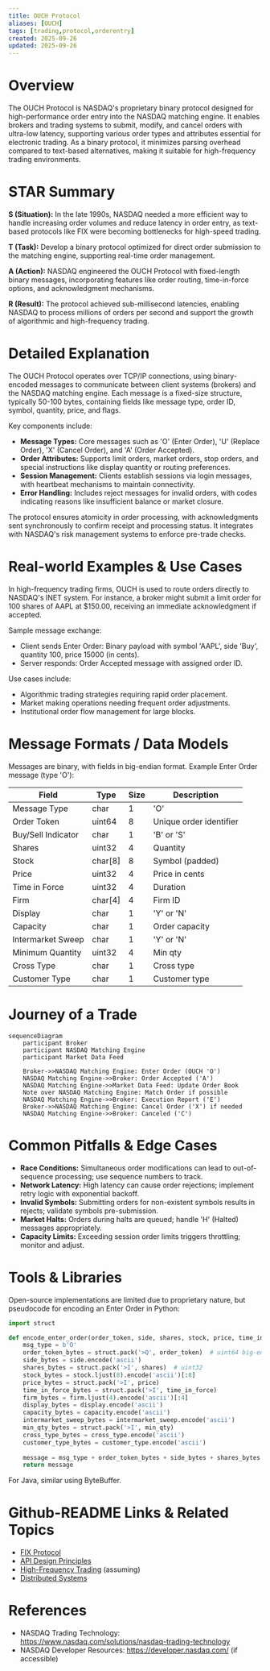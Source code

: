 ```yaml
---
title: OUCH Protocol
aliases: [OUCH]
tags: [trading,protocol,orderentry]
created: 2025-09-26
updated: 2025-09-26
---
```


# Overview

The OUCH Protocol is NASDAQ's proprietary binary protocol designed for high-performance order entry into the NASDAQ matching engine. It enables brokers and trading systems to submit, modify, and cancel orders with ultra-low latency, supporting various order types and attributes essential for electronic trading. As a binary protocol, it minimizes parsing overhead compared to text-based alternatives, making it suitable for high-frequency trading environments.

# STAR Summary

**S (Situation):** In the late 1990s, NASDAQ needed a more efficient way to handle increasing order volumes and reduce latency in order entry, as text-based protocols like FIX were becoming bottlenecks for high-speed trading.

**T (Task):** Develop a binary protocol optimized for direct order submission to the matching engine, supporting real-time order management.

**A (Action):** NASDAQ engineered the OUCH Protocol with fixed-length binary messages, incorporating features like order routing, time-in-force options, and acknowledgment mechanisms.

**R (Result):** The protocol achieved sub-millisecond latencies, enabling NASDAQ to process millions of orders per second and support the growth of algorithmic and high-frequency trading.

# Detailed Explanation

The OUCH Protocol operates over TCP/IP connections, using binary-encoded messages to communicate between client systems (brokers) and the NASDAQ matching engine. Each message is a fixed-size structure, typically 50-100 bytes, containing fields like message type, order ID, symbol, quantity, price, and flags.

Key components include:
- **Message Types:** Core messages such as 'O' (Enter Order), 'U' (Replace Order), 'X' (Cancel Order), and 'A' (Order Accepted).
- **Order Attributes:** Supports limit orders, market orders, stop orders, and special instructions like display quantity or routing preferences.
- **Session Management:** Clients establish sessions via login messages, with heartbeat mechanisms to maintain connectivity.
- **Error Handling:** Includes reject messages for invalid orders, with codes indicating reasons like insufficient balance or market closure.

The protocol ensures atomicity in order processing, with acknowledgments sent synchronously to confirm receipt and processing status. It integrates with NASDAQ's risk management systems to enforce pre-trade checks.

# Real-world Examples & Use Cases

In high-frequency trading firms, OUCH is used to route orders directly to NASDAQ's INET system. For instance, a broker might submit a limit order for 100 shares of AAPL at $150.00, receiving an immediate acknowledgment if accepted.

Sample message exchange:
- Client sends Enter Order: Binary payload with symbol 'AAPL', side 'Buy', quantity 100, price 15000 (in cents).
- Server responds: Order Accepted message with assigned order ID.

Use cases include:
- Algorithmic trading strategies requiring rapid order placement.
- Market making operations needing frequent order adjustments.
- Institutional order flow management for large blocks.

# Message Formats / Data Models

Messages are binary, with fields in big-endian format. Example Enter Order message (type 'O'):

| Field | Type | Size | Description |
|-------|------|------|-------------|
| Message Type | char | 1 | 'O' |
| Order Token | uint64 | 8 | Unique order identifier |
| Buy/Sell Indicator | char | 1 | 'B' or 'S' |
| Shares | uint32 | 4 | Quantity |
| Stock | char[8] | 8 | Symbol (padded) |
| Price | uint32 | 4 | Price in cents |
| Time in Force | uint32 | 4 | Duration |
| Firm | char[4] | 4 | Firm ID |
| Display | char | 1 | 'Y' or 'N' |
| Capacity | char | 1 | Order capacity |
| Intermarket Sweep | char | 1 | 'Y' or 'N' |
| Minimum Quantity | uint32 | 4 | Min qty |
| Cross Type | char | 1 | Cross type |
| Customer Type | char | 1 | Customer type |

# Journey of a Trade

```mermaid
sequenceDiagram
    participant Broker
    participant NASDAQ Matching Engine
    participant Market Data Feed

    Broker->>NASDAQ Matching Engine: Enter Order (OUCH 'O')
    NASDAQ Matching Engine->>Broker: Order Accepted ('A')
    NASDAQ Matching Engine->>Market Data Feed: Update Order Book
    Note over NASDAQ Matching Engine: Match Order if possible
    NASDAQ Matching Engine->>Broker: Execution Report ('E')
    Broker->>NASDAQ Matching Engine: Cancel Order ('X') if needed
    NASDAQ Matching Engine->>Broker: Canceled ('C')
```

# Common Pitfalls & Edge Cases

- **Race Conditions:** Simultaneous order modifications can lead to out-of-sequence processing; use sequence numbers to track.
- **Network Latency:** High latency can cause order rejections; implement retry logic with exponential backoff.
- **Invalid Symbols:** Submitting orders for non-existent symbols results in rejects; validate symbols pre-submission.
- **Market Halts:** Orders during halts are queued; handle 'H' (Halted) messages appropriately.
- **Capacity Limits:** Exceeding session order limits triggers throttling; monitor and adjust.

# Tools & Libraries

Open-source implementations are limited due to proprietary nature, but pseudocode for encoding an Enter Order in Python:

```python
import struct

def encode_enter_order(order_token, side, shares, stock, price, time_in_force, firm, display, capacity, intermarket_sweep, min_qty, cross_type, customer_type):
    msg_type = b'O'
    order_token_bytes = struct.pack('>Q', order_token)  # uint64 big-endian
    side_bytes = side.encode('ascii')
    shares_bytes = struct.pack('>I', shares)  # uint32
    stock_bytes = stock.ljust(8).encode('ascii')[:8]
    price_bytes = struct.pack('>I', price)
    time_in_force_bytes = struct.pack('>I', time_in_force)
    firm_bytes = firm.ljust(4).encode('ascii')[:4]
    display_bytes = display.encode('ascii')
    capacity_bytes = capacity.encode('ascii')
    intermarket_sweep_bytes = intermarket_sweep.encode('ascii')
    min_qty_bytes = struct.pack('>I', min_qty)
    cross_type_bytes = cross_type.encode('ascii')
    customer_type_bytes = customer_type.encode('ascii')
    
    message = msg_type + order_token_bytes + side_bytes + shares_bytes + stock_bytes + price_bytes + time_in_force_bytes + firm_bytes + display_bytes + capacity_bytes + intermarket_sweep_bytes + min_qty_bytes + cross_type_bytes + customer_type_bytes
    return message
```

For Java, similar using ByteBuffer.

# Github-README Links & Related Topics

- [FIX Protocol](../fix-protocol/README.md)
- [API Design Principles](../api-design-principles/README.md)
- [High-Frequency Trading](../algorithms/high-frequency-trading.md) (assuming)
- [Distributed Systems](../distributed-systems/README.md)

# References

- NASDAQ Trading Technology: https://www.nasdaq.com/solutions/nasdaq-trading-technology
- NASDAQ Developer Resources: https://developer.nasdaq.com/ (if accessible)